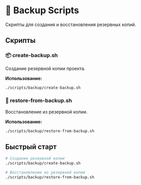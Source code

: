 # 💾 Backup Scripts

Скрипты для создания и восстановления резервных копий.

## Скрипты

### 📦 create-backup.sh

Создание резервной копии проекта.

**Использование:**

```bash
./scripts/backup/create-backup.sh
```

### 🔄 restore-from-backup.sh

Восстановление из резервной копии.

**Использование:**

```bash
./scripts/backup/restore-from-backup.sh
```

## Быстрый старт

```bash
# Создание резервной копии
./scripts/backup/create-backup.sh

# Восстановление из резервной копии
./scripts/backup/restore-from-backup.sh
```
